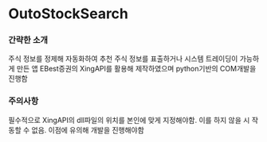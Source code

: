 # OutoStockSearch

### 간략한 소개
주식 정보를 정제해 자동화하여 추천 주식 정보를 표출하거나 시스템 트레이딩이 가능하게 만든 앱
EBest증권의 XingAPI를 활용해 제작하였으며 python기반의 COM개발을 진행함

### 주의사항
필수적으로 XingAPI의 dll파일의 위치를 본인에 맞게 지정해야함. 
이를 하지 않을 시 작동할 수 없음. 
이점에 유의해 개발을 진행해야함
